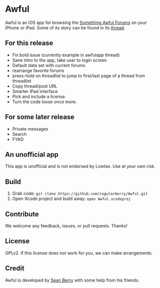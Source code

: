 Awful
=====

Awful is an iOS app for browsing the [Something Awful Forums][forums] on your iPhone or iPad. Some of its story can be found in its [thread][].

[forums]: http://forums.somethingawful.com
[thread]: http://forums.somethingawful.com/showthread.php?threadid=3381510

For this release
----------------
* Fix bold issue (currently example in awfulapp thread)
* Sane intro to the app, take user to login screen
* Default data set with current forums
* rearrange favorite forums
* press-hold on threadlist to jump to first/last page of a thread from threadlist
* Copy thread/post URL
* Smarter iPad interface
* Pick and include a license.
* Turn the code loose once more.

For some later release
----------------------
* Private messages
* Search
* FYAD

An unofficial app
-----------------

This app is unofficial and is not endorsed by Lowtax. Use at your own risk.

Build
-----

1. Grab code: `git clone https://github.com/regularberry/Awful.git`
2. Open Xcode project and build away: `open Awful.xcodeproj`

Contribute
----------

We welcome any feedback, issues, or pull requests. Thanks!

License
-------

GPLv2. If this license does not work for you, we can make arrangements.

Credit
------

Awful is developed by [Sean Berry][regularberry] with some help from his friends.

[regularberry]: https://github.com/regularberry
